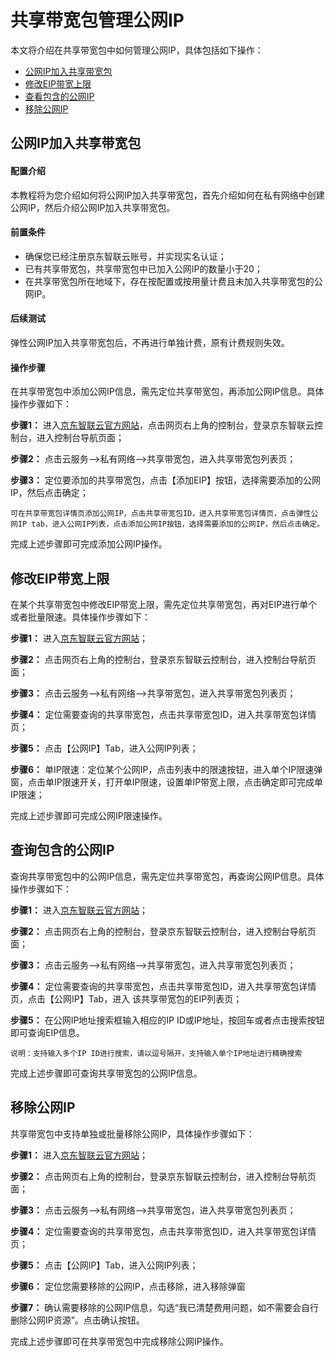 # 共享带宽包管理公网IP
本文将介绍在共享带宽包中如何管理公网IP，具体包括如下操作：
- [公网IP加入共享带宽包](instance-type-family#user-content-1)
- [修改EIP带宽上限](instance-type-family#user-content-2)
- [查看包含的公网IP](instance-type-family#user-content-3)
- [移除公网IP](instance-type-family#user-content-4)

## 公网IP加入共享带宽包
<div id="user-content-1"></div>

#### 配置介绍

本教程将为您介绍如何将公网IP加入共享带宽包，首先介绍如何在私有网络中创建公网IP，然后介绍公网IP加入共享带宽包。

#### 前置条件

- 确保您已经注册京东智联云账号，并实现实名认证；
- 已有共享带宽包，共享带宽包中已加入公网IP的数量小于20；
- 在共享带宽包所在地域下，存在按配置或按用量计费且未加入共享带宽包的公网IP。


#### 后续测试

弹性公网IP加入共享带宽包后，不再进行单独计费，原有计费规则失效。


#### 操作步骤
 在共享带宽包中添加公网IP信息，需先定位共享带宽包，再添加公网IP信息。具体操作步骤如下：

**步骤1：** 进入[京东智联云官方网站](https://www.jdcloud.com/)，点击网页右上角的控制台，登录京东智联云控制台，进入控制台导航页面；

**步骤2：** 点击云服务-->私有网络-->共享带宽包，进入共享带宽包列表页；

**步骤3：** 定位要添加的共享带宽包，点击【添加EIP】按钮，选择需要添加的公网IP，然后点击确定；
```
可在共享带宽包详情页添加公网IP，点击共享带宽包ID，进入共享带宽包详情页，点击弹性公网IP tab，进入公网IP列表，点击添加公网IP按钮，选择需要添加的公网IP，然后点击确定。
```
完成上述步骤即可完成添加公网IP操作。



## 修改EIP带宽上限
<div id="user-content-2"></div>

在某个共享带宽包中修改EIP带宽上限，需先定位共享带宽包，再对EIP进行单个或者批量限速。具体操作步骤如下：

**步骤1：** 进入[京东智联云官方网站](https://www.jdcloud.com/)；

**步骤2：** 点击网页右上角的控制台，登录京东智联云控制台，进入控制台导航页面；

**步骤3：** 点击云服务-->私有网络-->共享带宽包，进入共享带宽包列表页；

**步骤4：** 定位需要查询的共享带宽包，点击共享带宽包ID，进入共享带宽包详情页；

**步骤5：** 点击【公网IP】Tab，进入公网IP列表；

**步骤6：** 单IP限速：定位某个公网IP，点击列表中的限速按钮，进入单个IP限速弹窗，点击单IP限速开关，打开单IP限速，设置单IP带宽上限，点击确定即可完成单IP限速；

完成上述步骤即可完成公网IP限速操作。

## 查询包含的公网IP
<div id="user-content-3"></div>

查询共享带宽包中的公网IP信息，需先定位共享带宽包，再查询公网IP信息。具体操作步骤如下：

**步骤1：** 进入[京东智联云官方网站](https://www.jdcloud.com/)；

**步骤2：** 点击网页右上角的控制台，登录京东智联云控制台，进入控制台导航页面；

**步骤3：** 点击云服务-->私有网络-->共享带宽包，进入共享带宽包列表页；

**步骤4：** 定位需要查询的共享带宽包，点击共享带宽包ID，进入共享带宽包详情页，点击【公网IP】Tab，进入 该共享带宽包的EIP列表页；

**步骤5：** 在公网IP地址搜索框输入相应的IP ID或IP地址，按回车或者点击搜索按钮即可查询EIP信息。
```
说明：支持输入多个IP ID进行搜索，请以逗号隔开，支持输入单个IP地址进行精确搜索
```

完成上述步骤即可查询共享带宽包的公网IP信息。



## 移除公网IP
<div id="user-content-4"></div>

共享带宽包中支持单独或批量移除公网IP，具体操作步骤如下：

**步骤1：** 进入[京东智联云官方网站](https://www.jdcloud.com/)；

**步骤2：** 点击网页右上角的控制台，登录京东智联云控制台，进入控制台导航页面；

**步骤3：** 点击云服务-->私有网络-->共享带宽包，进入共享带宽包列表页；

**步骤4：** 定位需要查询的共享带宽包，点击共享带宽包ID，进入共享带宽包详情页；

**步骤5：** 点击【公网IP】Tab，进入公网IP列表；

**步骤6：** 定位您需要移除的公网IP，点击移除，进入移除弹窗

**步骤7：** 确认需要移除的公网IP信息，勾选“我已清楚费用问题，如不需要会自行删除公网IP资源”。点击确认按钮。

完成上述步骤即可在共享带宽包中完成移除公网IP操作。
